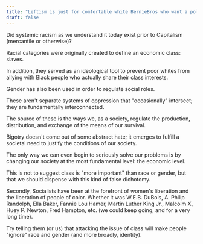```yaml
---
title: "Leftism is just for comfortable white BernieBros who want a political club. Focusing on class automatically ignores race and gender."
draft: false
---
```


Did systemic racism as we understand it today exist prior to Capitalism (mercantile or otherwise)?  
  
Racial categories were originally created to define an economic class: slaves.  
  
In addition, they served as an ideological tool to prevent poor whites from allying with Black people who actually share their class interests.  
  
Gender has also been used in order to regulate social roles.  
  
These aren't separate systems of oppression that "occasionally" intersect; they are fundamentally interconnected.  
  
The source of these is the ways we, as a society, regulate the production, distribution, and exchange of the means of our survival.  
  
Bigotry doesn't come out of some abstract hate; it emerges to fulfill a societal need to justify the conditions of our society.  
  
The only way we can even begin to seriously solve our problems is by changing our society at the most fundamental level: the economic level.  
  
This is not to suggest class is "more important" than race or gender, but that we should dispense with this kind of false dichotomy.  
  
Secondly, Socialists have been at the forefront of women's liberation and the liberation of people of color. Whether it was W.E.B. DuBois, A. Philip Randolph, Ella Baker, Fannie Lou Hamer, Martin Luther King Jr., Malcolm X, Huey P. Newton, Fred Hampton, etc. (we could keep going, and for a very long time).  
  
Try telling them (or us) that attacking the issue of class will make people "ignore" race and gender (and more broadly, identity).

